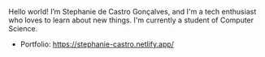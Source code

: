 Hello world!
I’m Stephanie de Castro Gonçalves, and I'm a tech enthusiast who loves to learn about new things. I'm currently a student of Computer Science.
- Portfolio: https://stephanie-castro.netlify.app/


<!---
Stephanie-Castro/Stephanie-Castro is a ✨ special ✨ repository because its `README.md` (this file) appears on your GitHub profile.
You can click the Preview link to take a look at your changes.
--->
